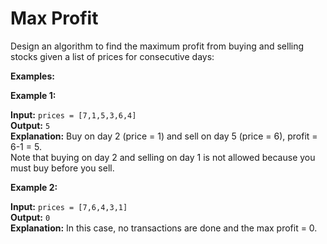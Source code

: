 # Max Profit

Design an algorithm to find the maximum profit from buying and selling stocks given a list of prices for consecutive days:

**Examples:**

**Example 1:**

**Input:** `prices = [7,1,5,3,6,4]`  
**Output:** `5`  
**Explanation:** Buy on day 2 (price = 1) and sell on day 5 (price = 6), profit = 6-1 = 5.  
Note that buying on day 2 and selling on day 1 is not allowed because you must buy before you sell.

**Example 2:**

**Input:** `prices = [7,6,4,3,1]`  
**Output:** `0`  
**Explanation:** In this case, no transactions are done and the max profit = 0.